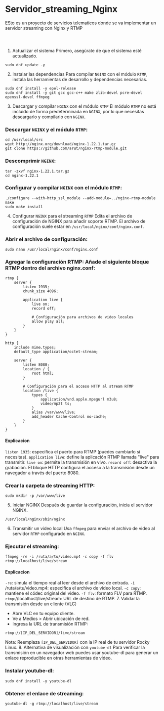 # Servidor_streaming_Nginx
ESto es un proyecto de servicios telematicos donde se va implementar un servidor streaming con Nginx y  RTMP

```
```
` `

1. Actualizar el sistema
Primero, asegúrate de que el sistema esté actualizado.
```
sudo dnf update -y
```

2. Instalar las dependencias
Para compilar `NGINX` con el módulo `RTMP`, instala las herramientas de desarrollo y dependencias necesarias.
```
sudo dnf install -y epel-release
sudo dnf install -y git gcc gcc-c++ make zlib-devel pcre-devel openssl-devel ffmpeg
```
3. Descargar y compilar `NGINX` con el módulo `RTMP`
El módulo `RTMP` no está incluido de forma predeterminada en `NGINX`, por lo que necesitas descargarlo y compilarlo con `NGINX`.

### Descargar `NGINX` y el módulo `RTMP`:
```
cd /usr/local/src
wget http://nginx.org/download/nginx-1.22.1.tar.gz
git clone https://github.com/arut/nginx-rtmp-module.git
```
### Descomprimir `NGINX`:
```
tar -zxvf nginx-1.22.1.tar.gz
cd nginx-1.22.1
```
### Configurar y compilar `NGINX` con el módulo `RTMP`:
```
./configure --with-http_ssl_module --add-module=../nginx-rtmp-module
make
sudo make install
```
4. Configurar `NGINX` para el streaming `RTMP`
Edita el archivo de configuración de NGINX para añadir soporte RTMP. El archivo de configuración suele estar en `/usr/local/nginx/conf/nginx.conf`.

### Abrir el archivo de configuración:
```
sudo nano /usr/local/nginx/conf/nginx.conf
```
### Agregar la configuración RTMP: Añade el siguiente bloque RTMP dentro del archivo nginx.conf:
```
rtmp {
    server {
        listen 1935;
        chunk_size 4096;

        application live {
            live on;
            record off;

            # Configuración para archivos de video locales
            allow play all;
        }
    }
}

http {
    include mime.types;
    default_type application/octet-stream;

    server {
        listen 8080;
        location / {
            root html;
        }

        # Configuración para el acceso HTTP al stream RTMP
        location /live {
            types {
                application/vnd.apple.mpegurl m3u8;
                video/mp2t ts;
            }
            alias /var/www/live;
            add_header Cache-Control no-cache;
        }
    }
}
```
#### Explicacion 
`listen 1935`: especifica el puerto para RTMP (puedes cambiarlo si necesitas).
`application live`: define la aplicación RTMP llamada "live" para transmitir.
`live on`: permite la transmisión en vivo.
`record off`: desactiva la grabación.
El bloque HTTP configura el acceso a la transmisión desde un navegador a través del puerto 8080.

### Crear la carpeta de streaming HTTP:
```
sudo mkdir -p /var/www/live
```
5. Iniciar NGINX
Después de guardar la configuración, inicia el servidor NGINX.
```
/usr/local/nginx/sbin/nginx
```
6. Transmitir un video local
Usa `ffmpeg` para enviar el archivo de video al servidor `RTMP` configurado en `NGINX`.
### Ejecutar el streaming:
```
ffmpeg -re -i /ruta/a/tu/video.mp4 -c copy -f flv rtmp://localhost/live/stream
```
#### Explicacion
`-re`: simula el tiempo real al leer desde el archivo de entrada.
`-i` /ruta/a/tu/video.mp4: especifica el archivo de video local.
`-c copy`: mantiene el códec original del video.
`-f flv`: formato FLV para RTMP.
`rtmp`://localhost/live/stream: URL de destino de RTMP.
7. Validar la transmisión desde un cliente (VLC)
- Abre VLC en tu equipo cliente.
- Ve a Medios > Abrir ubicación de red.
- Ingresa la URL de transmisión RTMP:
```
rtmp://[IP_DEL_SERVIDOR]/live/stream
```
Nota: Reemplaza `[IP_DEL_SERVIDOR]` con la IP real de tu servidor Rocky Linux.
8. Alternativa de visualización con `youtube-dl`
Para verificar la transmisión en un navegador web puedes usar youtube-dl para generar un enlace reproducible en otras herramientas de video.
### Instalar youtube-dl:
```
sudo dnf install -y youtube-dl
```
### Obtener el enlace de streaming:
```
youtube-dl -g rtmp://localhost/live/stream
```
